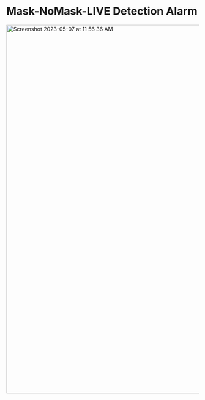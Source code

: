 # Mask-NoMask-LIVE Detection Alarm

<img width="964" alt="Screenshot 2023-05-07 at 11 56 36 AM" src="https://user-images.githubusercontent.com/74103314/236661564-a983b8ed-d019-4edc-aa44-0cba01163d9f.png">
